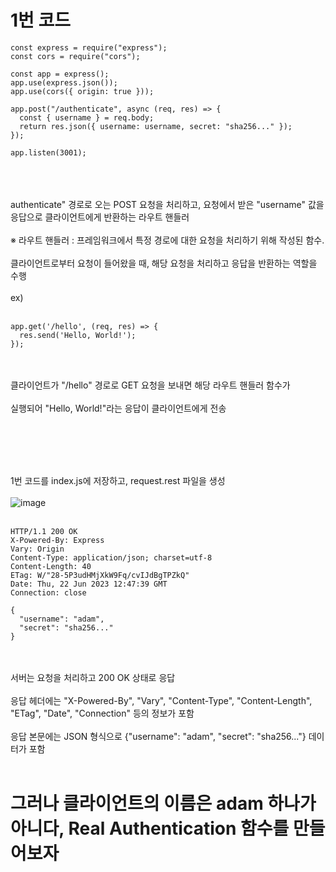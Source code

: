 # 1번 코드
```
const express = require("express");
const cors = require("cors");

const app = express();
app.use(express.json());
app.use(cors({ origin: true }));

app.post("/authenticate", async (req, res) => {
  const { username } = req.body;
  return res.json({ username: username, secret: "sha256..." });
});

app.listen(3001);
```

<br><br><br>
authenticate" 경로로 오는 POST 요청을 처리하고, 요청에서 받은 "username" 값을 응답으로 클라이언트에게 반환하는 라우트 핸들러
<br><br>
※ 라우트 핸들러 : 프레임워크에서 특정 경로에 대한 요청을 처리하기 위해 작성된 함수. 
<br><br>
클라이언트로부터 요청이 들어왔을 때, 해당 요청을 처리하고 응답을 반환하는 역할을 수행
<br><br>
ex) 
<br><br>
```
app.get('/hello', (req, res) => {
  res.send('Hello, World!');
});
```
<br><br>
클라이언트가 "/hello" 경로로 GET 요청을 보내면 해당 라우트 핸들러 함수가
<br><br>
실행되어 "Hello, World!"라는 응답이 클라이언트에게 전송

<br><br><br><br>

1번 코드를 index.js에 저장하고, request.rest 파일을 생성
<br><br>
![image](https://github.com/domino0628/Fuallstack-Chat/assets/59598751/ebc53d58-74e0-419a-acee-e65eb29b967b)
<br><br>
```
HTTP/1.1 200 OK
X-Powered-By: Express
Vary: Origin
Content-Type: application/json; charset=utf-8
Content-Length: 40
ETag: W/"28-5P3udHMjXkW9Fq/cvIJdBgTPZkQ"
Date: Thu, 22 Jun 2023 12:47:39 GMT
Connection: close

{
  "username": "adam",
  "secret": "sha256..."
}
```
<br><br>
서버는 요청을 처리하고 200 OK 상태로 응답
<br><br>
응답 헤더에는 "X-Powered-By", "Vary", "Content-Type", "Content-Length", "ETag", "Date", "Connection" 등의 정보가 포함
<br><br>
응답 본문에는 JSON 형식으로 {"username": "adam", "secret": "sha256..."} 데이터가 포함
<br><br>
# 그러나 클라이언트의 이름은 adam 하나가 아니다, Real Authentication 함수를 만들어보자
